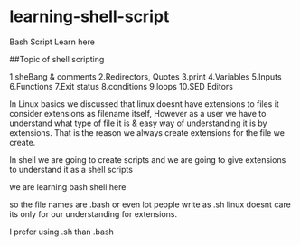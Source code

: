 # learning-shell-script

Bash Script Learn here

##Topic of shell scripting

1.sheBang & comments 
2.Redirectors, Quotes 
3.print 
4.Variables 
5.Inputs
6.Functions 
7.Exit status
8.conditions
9.loops 
10.SED Editors



In Linux basics we discussed that linux doesnt have extensions to files it consider extensions as filename itself, However as a user we have to understand what type of file it is & easy way of understanding it is by extensions. That is the reason we always create extensions for the file we create.

In shell we are going to create scripts and we are going to give extensions to understand it as a shell scripts

we are learning bash shell here

so the file names are .bash or even lot people write as .sh linux doesnt care its only for our understanding for extensions.

I prefer using .sh than .bash

